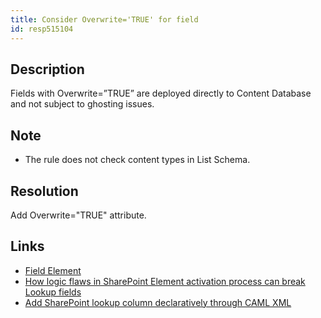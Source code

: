 ```yaml
---
title: Consider Overwrite='TRUE' for field
id: resp515104
---
```

## Description
Fields with Overwrite=”TRUE” are deployed directly to Content Database and not subject to ghosting issues.

## Note
- The rule does not check content types in List Schema.

## Resolution
Add Overwrite="TRUE" attribute.

## Links
- [Field Element](https://msdn.microsoft.com/en-us/library/office/aa979575(v=office.14).aspx)
- [How logic flaws in SharePoint Element activation process can break Lookup fields](http://www.codefornuts.com/2010/12/how-logic-flaws-in-sharepoints-element.html)
- [Add SharePoint lookup column declaratively through CAML XML](http://blogs.msdn.com/b/joshuag/archive/2008/03/14/add-sharepoint-lookup-column-declaratively-through-caml-xml.aspx)
